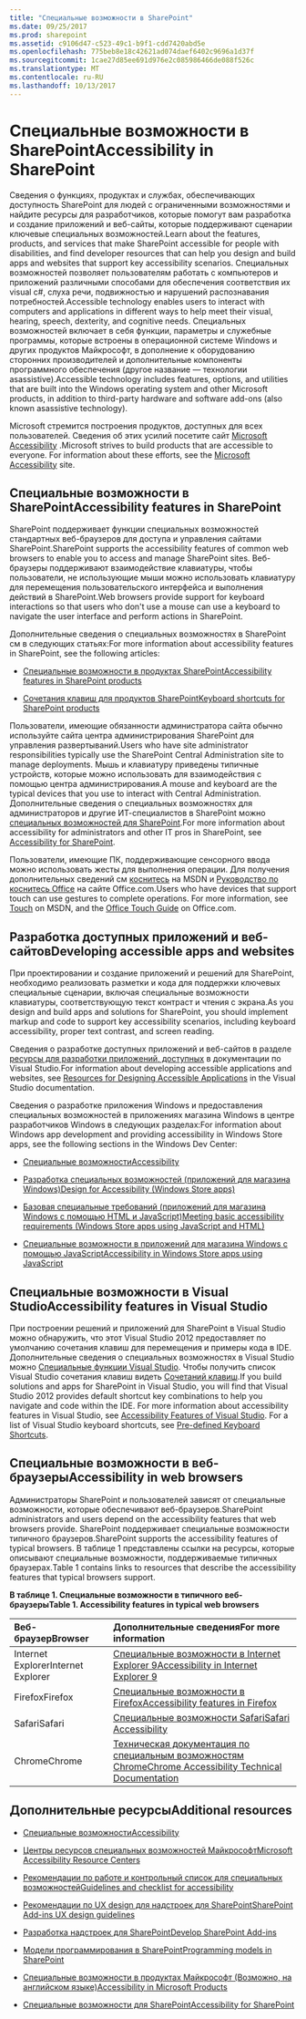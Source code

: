 ```yaml
---
title: "Специальные возможности в SharePoint"
ms.date: 09/25/2017
ms.prod: sharepoint
ms.assetid: c9106d47-c523-49c1-b9f1-cdd7420abd5e
ms.openlocfilehash: 775beb8e18c42621ad074daef6402c9696a1d37f
ms.sourcegitcommit: 1cae27d85ee691d976e2c085986466de088f526c
ms.translationtype: MT
ms.contentlocale: ru-RU
ms.lasthandoff: 10/13/2017
---
```

# <a name="accessibility-in-sharepoint"></a><span data-ttu-id="875b4-102">Специальные возможности в SharePoint</span><span class="sxs-lookup"><span data-stu-id="875b4-102">Accessibility in SharePoint</span></span>
<span data-ttu-id="875b4-103">Сведения о функциях, продуктах и службах, обеспечивающих доступность SharePoint для людей с ограниченными возможностями и найдите ресурсы для разработчиков, которые помогут вам разработка и создание приложений и веб-сайты, которые поддерживают сценарии ключевые специальных возможностей.</span><span class="sxs-lookup"><span data-stu-id="875b4-103">Learn about the features, products, and services that make SharePoint accessible for people with disabilities, and find developer resources that can help you design and build apps and websites that support key accessibility scenarios.</span></span>
<span data-ttu-id="875b4-104">Специальных возможностей позволяет пользователям работать с компьютеров и приложений различными способами для обеспечения соответствия их visual c#, слуха речи, подвижностью и нарушений распознавания потребностей.</span><span class="sxs-lookup"><span data-stu-id="875b4-104">Accessible technology enables users to interact with computers and applications in different ways to help meet their visual, hearing, speech, dexterity, and cognitive needs.</span></span> <span data-ttu-id="875b4-105">Специальных возможностей включает в себя функции, параметры и служебные программы, которые встроены в операционной системе Windows и других продуктов Майкрософт, в дополнение к оборудованию сторонних производителей и дополнительные компоненты программного обеспечения (другое название — технологии asassistive).</span><span class="sxs-lookup"><span data-stu-id="875b4-105">Accessible technology includes features, options, and utilities that are built into the Windows operating system and other Microsoft products, in addition to third-party hardware and software add-ons (also known asassistive technology).</span></span>
  
    
    

<span data-ttu-id="875b4-p102">Microsoft стремится построения продуктов, доступных для всех пользователей. Сведения об этих усилий посетите сайт  [Microsoft Accessibility](http://www.microsoft.com/enable/default.aspx) .</span><span class="sxs-lookup"><span data-stu-id="875b4-p102">Microsoft strives to build products that are accessible to everyone. For information about these efforts, see the  [Microsoft Accessibility](http://www.microsoft.com/enable/default.aspx) site.</span></span>
## <a name="accessibility-features-in-sharepoint"></a><span data-ttu-id="875b4-108">Специальные возможности в SharePoint</span><span class="sxs-lookup"><span data-stu-id="875b4-108">Accessibility features in SharePoint</span></span>
<span data-ttu-id="875b4-109"><a name="bkmk_AccessibilitySP2013"> </a></span><span class="sxs-lookup"><span data-stu-id="875b4-109"></span></span>

<span data-ttu-id="875b4-110">SharePoint поддерживает функции специальных возможностей стандартных веб-браузеров для доступа и управления сайтами SharePoint.</span><span class="sxs-lookup"><span data-stu-id="875b4-110">SharePoint supports the accessibility features of common web browsers to enable you to access and manage SharePoint sites.</span></span> <span data-ttu-id="875b4-111">Веб-браузеры поддерживают взаимодействие клавиатуры, чтобы пользователи, не использующие мыши можно использовать клавиатуру для перемещения пользовательского интерфейса и выполнения действий в SharePoint.</span><span class="sxs-lookup"><span data-stu-id="875b4-111">Web browsers provide support for keyboard interactions so that users who don't use a mouse can use a keyboard to navigate the user interface and perform actions in SharePoint.</span></span>
  
    
    
<span data-ttu-id="875b4-112">Дополнительные сведения о специальных возможностях в SharePoint см в следующих статьях:</span><span class="sxs-lookup"><span data-stu-id="875b4-112">For more information about accessibility features in SharePoint, see the following articles:</span></span>
  
    
    

-  [<span data-ttu-id="875b4-113">Специальные возможности в продуктах SharePoint</span><span class="sxs-lookup"><span data-stu-id="875b4-113">Accessibility features in SharePoint products</span></span>](http://office.microsoft.com/en-us/sharepoint-foundation-help/accessibility-features-in-sharepoint-products-HA102772892.aspx?CTT=1)
    
  
-  [<span data-ttu-id="875b4-114">Сочетания клавиш для продуктов SharePoint</span><span class="sxs-lookup"><span data-stu-id="875b4-114">Keyboard shortcuts for SharePoint products</span></span>](http://office.microsoft.com/en-us/sharepoint-foundation-help/keyboard-shortcuts-for-sharepoint-products-HA102772894.aspx?CTT=5&amp;origin=HA102772892)
    
  
<span data-ttu-id="875b4-115">Пользователи, имеющие обязанности администратора сайта обычно используйте сайта центра администрирования SharePoint для управления развертываний.</span><span class="sxs-lookup"><span data-stu-id="875b4-115">Users who have site administrator responsibilities typically use the SharePoint Central Administration site to manage deployments.</span></span> <span data-ttu-id="875b4-116">Мышь и клавиатуру приведены типичные устройств, которые можно использовать для взаимодействия с помощью центра администрирования.</span><span class="sxs-lookup"><span data-stu-id="875b4-116">A mouse and keyboard are the typical devices that you use to interact with Central Administration.</span></span> <span data-ttu-id="875b4-117">Дополнительные сведения о специальных возможностях для администраторов и другие ИТ-специалистов в SharePoint можно [специальных возможностей для SharePoint](http://technet.microsoft.com/en-us/library/jj219681.aspx).</span><span class="sxs-lookup"><span data-stu-id="875b4-117">For more information about accessibility for administrators and other IT pros in SharePoint, see  [Accessibility for SharePoint](http://technet.microsoft.com/en-us/library/jj219681.aspx).</span></span>
  
    
    
<span data-ttu-id="875b4-p105">Пользователи, имеющие ПК, поддерживающие сенсорного ввода можно использовать жесты для выполнения операции. Для получения дополнительных сведений см  [коснитесь](http://msdn.microsoft.com/en-us/library/windows/desktop/cc872774.aspx) на MSDN и [Руководство по коснитесь Office](http://office.microsoft.com/en-us/support/office-touch-guide-HA102823845.aspx) на сайте Office.com.</span><span class="sxs-lookup"><span data-stu-id="875b4-p105">Users who have devices that support touch can use gestures to complete operations. For more information, see  [Touch](http://msdn.microsoft.com/en-us/library/windows/desktop/cc872774.aspx) on MSDN, and the [Office Touch Guide](http://office.microsoft.com/en-us/support/office-touch-guide-HA102823845.aspx) on Office.com.</span></span>
  
    
    

## <a name="developing-accessible-apps-and-websites"></a><span data-ttu-id="875b4-120">Разработка доступных приложений и веб-сайтов</span><span class="sxs-lookup"><span data-stu-id="875b4-120">Developing accessible apps and websites</span></span>
<span data-ttu-id="875b4-121"><a name="bkmk_DevAccessibleApps"> </a></span><span class="sxs-lookup"><span data-stu-id="875b4-121"></span></span>

<span data-ttu-id="875b4-122">При проектировании и создание приложений и решений для SharePoint, необходимо реализовать разметки и кода для поддержки ключевых специальные сценарии, включая специальные возможности клавиатуры, соответствующую текст контраст и чтения с экрана.</span><span class="sxs-lookup"><span data-stu-id="875b4-122">As you design and build apps and solutions for SharePoint, you should implement markup and code to support key accessibility scenarios, including keyboard accessibility, proper text contrast, and screen reading.</span></span>
  
    
    
<span data-ttu-id="875b4-123">Сведения о разработке доступных приложений и веб-сайтов в разделе  [ресурсы для разработки приложений, доступных](http://msdn.microsoft.com/library/426bf023-bb34-43c4-9edb-c307191c8170%28Office.15%29.aspx) в документации по Visual Studio.</span><span class="sxs-lookup"><span data-stu-id="875b4-123">For information about developing accessible applications and websites, see  [Resources for Designing Accessible Applications](http://msdn.microsoft.com/library/426bf023-bb34-43c4-9edb-c307191c8170%28Office.15%29.aspx) in the Visual Studio documentation.</span></span>
  
    
    
<span data-ttu-id="875b4-124">Сведения о разработке приложения Windows и предоставления специальных возможностей в приложениях магазина Windows в центре разработчиков Windows в следующих разделах:</span><span class="sxs-lookup"><span data-stu-id="875b4-124">For information about Windows app development and providing accessibility in Windows Store apps, see the following sections in the Windows Dev Center:</span></span>
  
    
    

-  [<span data-ttu-id="875b4-125">Специальные возможности</span><span class="sxs-lookup"><span data-stu-id="875b4-125">Accessibility</span></span>](http://msdn.microsoft.com/en-us/windows/bb735024.aspx)
    
  
-  [<span data-ttu-id="875b4-126">Разработка специальных возможностей (приложений для магазина Windows)</span><span class="sxs-lookup"><span data-stu-id="875b4-126">Design for Accessibility (Windows Store apps)</span></span>](http://msdn.microsoft.com/en-us/library/windows/apps/hh700407.aspx)
    
  
-  [<span data-ttu-id="875b4-127">Базовая специальные требований (приложений для магазина Windows с помощью HTML и JavaScript)</span><span class="sxs-lookup"><span data-stu-id="875b4-127">Meeting basic accessibility requirements (Windows Store apps using JavaScript and HTML)</span></span>](http://msdn.microsoft.com/en-us/library/windows/apps/hh700338.aspx)
    
  
-  [<span data-ttu-id="875b4-128">Специальные возможности в приложений для магазина Windows с помощью JavaScript</span><span class="sxs-lookup"><span data-stu-id="875b4-128">Accessibility in Windows Store apps using JavaScript</span></span>](http://msdn.microsoft.com/en-us/library/windows/apps/hh452702.aspx)
    
  

## <a name="accessibility-features-in-visual-studio"></a><span data-ttu-id="875b4-129">Специальные возможности в Visual Studio</span><span class="sxs-lookup"><span data-stu-id="875b4-129">Accessibility features in Visual Studio</span></span>
<span data-ttu-id="875b4-130"><a name="bkmk_AccessVS"> </a></span><span class="sxs-lookup"><span data-stu-id="875b4-130"></span></span>

<span data-ttu-id="875b4-p106">При построении решений и приложений для SharePoint в Visual Studio можно обнаружить, что этот Visual Studio 2012 предоставляет по умолчанию сочетания клавиш для перемещения и примеры кода в IDE. Дополнительные сведения о специальных возможностях в Visual Studio можно  [Специальные функции Visual Studio](http://msdn.microsoft.com/library/aa1ada29-4d93-4bf0-af8b-03633fcb0fba%28Office.15%29.aspx). Чтобы получить список Visual Studio сочетания клавиш видеть  [Сочетаний клавиш](http://msdn.microsoft.com/library/c2c64648-00f8-4e48-a8a0-96c67cfd968c%28Office.15%29.aspx).</span><span class="sxs-lookup"><span data-stu-id="875b4-p106">If you build solutions and apps for SharePoint in Visual Studio, you will find that Visual Studio 2012 provides default shortcut key combinations to help you navigate and code within the IDE. For more information about accessibility features in Visual Studio, see  [Accessibility Features of Visual Studio](http://msdn.microsoft.com/library/aa1ada29-4d93-4bf0-af8b-03633fcb0fba%28Office.15%29.aspx). For a list of Visual Studio keyboard shortcuts, see  [Pre-defined Keyboard Shortcuts](http://msdn.microsoft.com/library/c2c64648-00f8-4e48-a8a0-96c67cfd968c%28Office.15%29.aspx).</span></span>
  
    
    

## <a name="accessibility-in-web-browsers"></a><span data-ttu-id="875b4-134">Специальные возможности в веб-браузеры</span><span class="sxs-lookup"><span data-stu-id="875b4-134">Accessibility in web browsers</span></span>
<span data-ttu-id="875b4-135"><a name="bkmk_AccessBrowsers"> </a></span><span class="sxs-lookup"><span data-stu-id="875b4-135"></span></span>

<span data-ttu-id="875b4-136">Администраторы SharePoint и пользователей зависят от специальные возможности, которые обеспечивают веб-браузеров.</span><span class="sxs-lookup"><span data-stu-id="875b4-136">SharePoint administrators and users depend on the accessibility features that web browsers provide.</span></span> <span data-ttu-id="875b4-137">SharePoint поддерживает специальные возможности типичного браузеров.</span><span class="sxs-lookup"><span data-stu-id="875b4-137">SharePoint supports the accessibility features of typical browsers.</span></span> <span data-ttu-id="875b4-138">В таблице 1 представлены ссылки на ресурсы, которые описывают специальные возможности, поддерживаемые типичных браузерах.</span><span class="sxs-lookup"><span data-stu-id="875b4-138">Table 1 contains links to resources that describe the accessibility features that typical browsers support.</span></span>
  
    
    

<span data-ttu-id="875b4-139">**В таблице 1. Специальные возможности в типичного веб-браузеры**</span><span class="sxs-lookup"><span data-stu-id="875b4-139">**Table 1. Accessibility features in typical web browsers**</span></span>


|<span data-ttu-id="875b4-140">**Веб-браузер**</span><span class="sxs-lookup"><span data-stu-id="875b4-140">**Browser**</span></span>|<span data-ttu-id="875b4-141">**Дополнительные сведения**</span><span class="sxs-lookup"><span data-stu-id="875b4-141">**For more information**</span></span>|
|:-----|:-----|
|<span data-ttu-id="875b4-142">Internet Explorer</span><span class="sxs-lookup"><span data-stu-id="875b4-142">Internet Explorer</span></span>  <br/> | [<span data-ttu-id="875b4-143">Специальные возможности в Internet Explorer 9</span><span class="sxs-lookup"><span data-stu-id="875b4-143">Accessibility in Internet Explorer 9</span></span>](http://www.microsoft.com/enable/products/ie9/default.aspx) <br/> |
|<span data-ttu-id="875b4-144">Firefox</span><span class="sxs-lookup"><span data-stu-id="875b4-144">Firefox</span></span>  <br/> | [<span data-ttu-id="875b4-145">Специальные возможности в Firefox</span><span class="sxs-lookup"><span data-stu-id="875b4-145">Accessibility features in Firefox</span></span>](http://go.microsoft.com/fwlink/p/?LinkId=275209) <br/> |
|<span data-ttu-id="875b4-146">Safari</span><span class="sxs-lookup"><span data-stu-id="875b4-146">Safari</span></span>  <br/> | [<span data-ttu-id="875b4-147">Специальные возможности Safari</span><span class="sxs-lookup"><span data-stu-id="875b4-147">Safari Accessibility</span></span>](http://go.microsoft.com/fwlink/p/?LinkId=275210) <br/> |
|<span data-ttu-id="875b4-148">Chrome</span><span class="sxs-lookup"><span data-stu-id="875b4-148">Chrome</span></span>  <br/> | [<span data-ttu-id="875b4-149">Техническая документация по специальным возможностям Chrome</span><span class="sxs-lookup"><span data-stu-id="875b4-149">Chrome Accessibility Technical Documentation</span></span>](http://go.microsoft.com/fwlink/p/?LinkId=275211) <br/> |
   

## <a name="additional-resources"></a><span data-ttu-id="875b4-150">Дополнительные ресурсы</span><span class="sxs-lookup"><span data-stu-id="875b4-150">Additional resources</span></span>
<span data-ttu-id="875b4-151"><a name="bk_addresources"> </a></span><span class="sxs-lookup"><span data-stu-id="875b4-151"></span></span>


-  [<span data-ttu-id="875b4-152">Специальные возможности</span><span class="sxs-lookup"><span data-stu-id="875b4-152">Accessibility</span></span>](http://msdn.microsoft.com/en-us/windows/bb735024.aspx)
    
  
-  [<span data-ttu-id="875b4-153">Центры ресурсов специальных возможностей Майкрософт</span><span class="sxs-lookup"><span data-stu-id="875b4-153">Microsoft Accessibility Resource Centers</span></span>](http://www.microsoft.com/enable/centers/)
    
  
-  [<span data-ttu-id="875b4-154">Рекомендации по работе и контрольный список для специальных возможностей</span><span class="sxs-lookup"><span data-stu-id="875b4-154">Guidelines and checklist for accessibility</span></span>](http://msdn.microsoft.com/en-us/library/windows/apps/hh700325.aspx)
    
  
-  [<span data-ttu-id="875b4-155">Рекомендации по UX design для надстроек для SharePoint</span><span class="sxs-lookup"><span data-stu-id="875b4-155">SharePoint Add-ins UX design guidelines</span></span>](http://msdn.microsoft.com/library/a4a8f53c-27d7-43dc-b6db-aa7b1f1c7d45%28Office.15%29.aspx)
    
  
-  [<span data-ttu-id="875b4-156">Разработка надстроек для SharePoint</span><span class="sxs-lookup"><span data-stu-id="875b4-156">Develop SharePoint Add-ins</span></span>](../sp-add-ins/sharepoint-add-ins.md)
    
  
-  [<span data-ttu-id="875b4-157">Модели программирования в SharePoint</span><span class="sxs-lookup"><span data-stu-id="875b4-157">Programming models in SharePoint</span></span>](programming-models-in-sharepoint.md)
    
  
-  [<span data-ttu-id="875b4-158">Специальные возможности в продуктах Майкрософт (Возможно, на английском языке)</span><span class="sxs-lookup"><span data-stu-id="875b4-158">Accessibility in Microsoft Products</span></span>](http://www.microsoft.com/enable/products/default.aspx)
    
  
-  [<span data-ttu-id="875b4-159">Специальные возможности для SharePoint</span><span class="sxs-lookup"><span data-stu-id="875b4-159">Accessibility for SharePoint</span></span>](http://technet.microsoft.com/en-us/library/jj219681.aspx)
    
  

